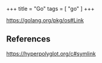 +++
title = "Go"
tags = [ "go" ]
+++

<https://golang.org/pkg/os#Link>

## References

<https://hyperpolyglot.org/c#symlink>
